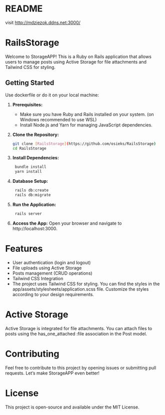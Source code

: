 # README
visit http://mdziezok.ddns.net:3000/
# RailsStorage

Welcome to StorageAPP! This is a Ruby on Rails application that allows users to manage posts using Active Storage for file attachments and Tailwind CSS for styling.

## Getting Started

Use dockerfile or do it on your local machine:

1. **Prerequisites:**
   - Make sure you have Ruby and Rails installed on your system. (on Windows recommended to use WSL)
   - Install Node.js and Yarn for managing JavaScript dependencies.

2. **Clone the Repository:**
   ```bash
   git clone [RailsStorage](https://github.com/osieks/RailsStorage)
   cd RailsStorage

3. **Install Dependencies:**
   ```bash
    bundle install
    yarn install

3. **Database Setup:**
   ```bash
    rails db:create
    rails db:migrate

3. **Run the Application:**
   ```bash
    rails server

3. **Access the App:**
 Open your browser and navigate to http://localhost:3000.

# Features
- User authentication (login and logout)
- File uploads using Active Storage
- Posts management (CRUD operations)
- Tailwind CSS Integration
- The project uses Tailwind CSS for styling. You can find the styles in the app/assets/stylesheets/application.scss file. Customize the styles according to your design requirements.

# Active Storage
Active Storage is integrated for file attachments. You can attach files to posts using the has_one_attached :file association in the Post model.

# Contributing
Feel free to contribute to this project by opening issues or submitting pull requests. Let’s make StorageAPP even better!

# License
This project is open-source and available under the MIT License.



